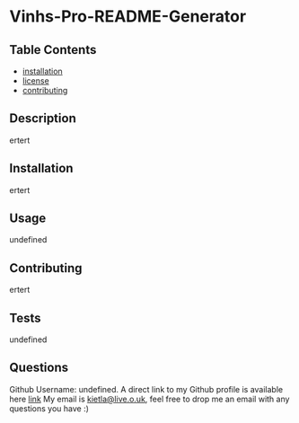 # Vinhs-Pro-README-Generator

## Table Contents

- [installation](#installation)
- [license](#license)
- [contributing](#contributing)

## Description

ertert

## Installation

ertert

## Usage

undefined

## Contributing

ertert

## Tests

undefined

## Questions

Github Username: undefined. A direct link to my Github profile is available here [link](https://github.com/undefined)
My email is kietla@live.o.uk, feel free to drop me an email with any questions you have :)
